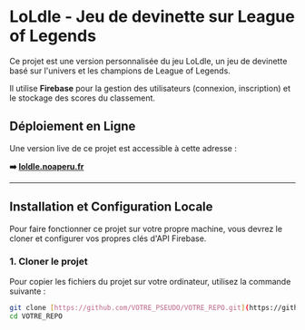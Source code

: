 # LoLdle - Jeu de devinette sur League of Legends

Ce projet est une version personnalisée du jeu LoLdle, un jeu de devinette basé sur l'univers et les champions de League of Legends.

Il utilise **Firebase** pour la gestion des utilisateurs (connexion, inscription) et le stockage des scores du classement.

## Déploiement en Ligne

Une version live de ce projet est accessible à cette adresse :

**➡️ [loldle.noaperu.fr](https://loldle.noaperu.fr)**

---

## Installation et Configuration Locale

Pour faire fonctionner ce projet sur votre propre machine, vous devrez le cloner et configurer vos propres clés d'API Firebase.

### 1. Cloner le projet

Pour copier les fichiers du projet sur votre ordinateur, utilisez la commande suivante :

```bash
git clone [https://github.com/VOTRE_PSEUDO/VOTRE_REPO.git](https://github.com/VOTRE_PSEUDO/VOTRE_REPO.git)
cd VOTRE_REPO
